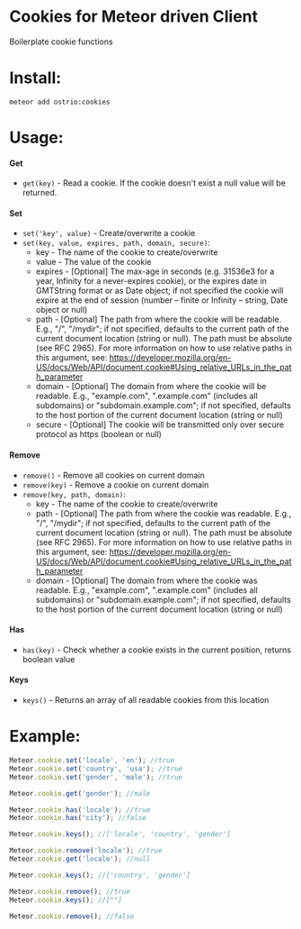 Cookies for Meteor driven Client
========

Boilerplate cookie functions

Install:
========
```shell
meteor add ostrio:cookies
```

Usage:
========
#### Get
 - `get(key)` - Read a cookie. If the cookie doesn't exist a null value will be returned.

#### Set
 - `set('key', value)` - Create/overwrite a cookie
 - `set(key, value, expires, path, domain, secure)`:
    - key      - The name of the cookie to create/overwrite
    - value    - The value of the cookie
    - expires  - [Optional] The max-age in seconds (e.g. 31536e3 for a year, Infinity for a never-expires cookie), or the expires date in GMTString format or as Date object; if not specified the cookie will expire at the end of session (number – finite or Infinity – string, Date object or null)
    - path     - [Optional] The path from where the cookie will be readable. E.g., "/", "/mydir"; if not specified, defaults to the current path of the current document location (string or null). The path must be absolute (see RFC 2965). For more information on how to use relative paths in this argument, see: https://developer.mozilla.org/en-US/docs/Web/API/document.cookie#Using_relative_URLs_in_the_path_parameter
    - domain   - [Optional] The domain from where the cookie will be readable. E.g., "example.com", ".example.com" (includes all subdomains) or "subdomain.example.com"; if not specified, defaults to the host portion of the current document location (string or null)
    - secure   - [Optional] The cookie will be transmitted only over secure protocol as https (boolean or null)

#### Remove
 - `remove()` - Remove all cookies on current domain
 - `remove(key)` - Remove a cookie on current domain
 - `remove(key, path, domain)`:
    - key      - The name of the cookie to create/overwrite
    - path     - [Optional] The path from where the cookie was readable. E.g., "/", "/mydir"; if not specified, defaults to the current path of the current document location (string or null). The path must be absolute (see RFC 2965). For more information on how to use relative paths in this argument, see: https://developer.mozilla.org/en-US/docs/Web/API/document.cookie#Using_relative_URLs_in_the_path_parameter
    - domain   - [Optional] The domain from where the cookie was readable. E.g., "example.com", ".example.com" (includes all subdomains) or "subdomain.example.com"; if not specified, defaults to the host portion of the current document location (string or null)

#### Has
 - `has(key)` - Check whether a cookie exists in the current position, returns boolean value

#### Keys
 - `keys()` - Returns an array of all readable cookies from this location


Example:
=========
```javascript
Meteor.cookie.set('locale', 'en'); //true
Meteor.cookie.set('country', 'usa'); //true
Meteor.cookie.set('gender', 'male'); //true

Meteor.cookie.get('gender'); //male

Meteor.cookie.has('locale'); //true
Meteor.cookie.has('city'); //false

Meteor.cookie.keys(); //['locale', 'country', 'gender']

Meteor.cookie.remove('locale'); //true
Meteor.cookie.get('locale'); //null

Meteor.cookie.keys(); //['country', 'gender']

Meteor.cookie.remove(); //true
Meteor.cookie.keys(); //[""]

Meteor.cookie.remove(); //false
```